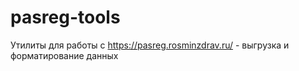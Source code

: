 # pasreg-tools
Утилиты для работы с https://pasreg.rosminzdrav.ru/ - выгрузка и форматирование данных

